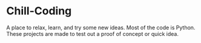 # Chill-Coding
A place to relax, learn, and try some new ideas.
Most of the code is Python. These projects are made to
test out a proof of concept or quick idea.

